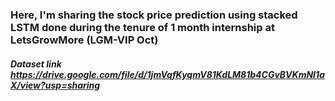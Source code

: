 ### Here, I'm sharing the stock price prediction using stacked LSTM done during the tenure of 1 month internship at LetsGrowMore (LGM-VIP Oct)
##### Dataset link https://drive.google.com/file/d/1jmVqfKyqmV81KdLM81b4CGvBVKmNI1aX/view?usp=sharing

